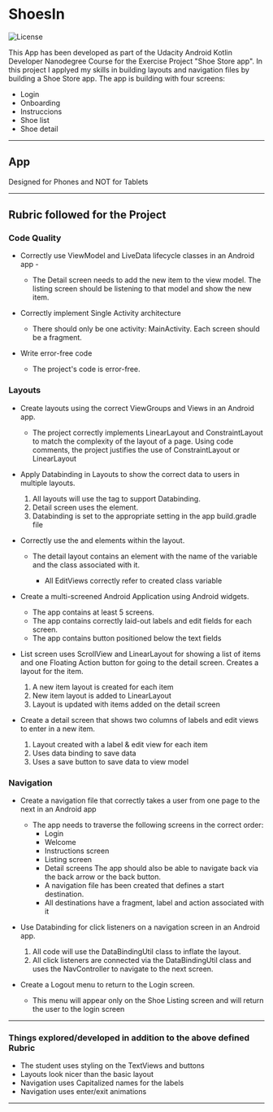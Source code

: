 
# ShoesIn
![License](https://img.shields.io/github/license/Lambda3/dotnet-commands.svg)

This App has been developed as part of the Udacity Android Kotlin Developer Nanodegree Course for the Exercise Project "Shoe Store app". In this project I applyed my skills in building layouts and navigation files by building a Shoe Store app. The app is building with four screens:

* Login
* Onboarding
* Instruccions
* Shoe list
* Shoe detail

---

## App 
Designed for Phones and NOT for Tablets

---

## Rubric followed for the Project

### Code Quality

* Correctly use ViewModel and LiveData lifecycle classes in an Android app -
	* The Detail screen needs to add the new item to the view model. The listing screen should be listening to that model and show the new item.

* Correctly implement Single Activity architecture
	* There should only be one activity: MainActivity. Each screen should be a fragment.

* Write error-free code
	* The project's code is error-free.

### Layouts
      
* Create layouts using the correct ViewGroups and Views in an Android app.
	* The project correctly implements LinearLayout and ConstraintLayout to match the complexity of the layout of a page. Using code comments, the project justifies the use of ConstraintLayout or LinearLayout

* Apply Databinding in Layouts to show the correct data to users in multiple layouts.
	1. All layouts will use the <layout> tag to support Databinding.
	2. Detail screen uses the <data> element.
	3. Databinding is set to the appropriate setting in the app build.gradle file 

* Correctly use the <data> and <variable> elements within the layout.
	* The detail layout contains an <data> element with the name of the variable and the class associated with it.
		* All EditViews correctly refer to created class variable

* Create a multi-screened Android Application using Android widgets.
	* The app contains at least 5 screens.
	* The app contains correctly laid-out labels and edit fields for each screen.
	* The app contains button positioned below the text fields

* List screen uses ScrollView and LinearLayout for showing a list of items and one Floating Action button for going to the detail screen.
Creates a layout for the item.
	1. A new item layout is created for each item
	2. New item layout is added to LinearLayout
	3. Layout is updated with items added on the detail screen
      
* Create a detail screen that shows two columns of labels and edit views to enter in a new item.
	1. Layout created with a label & edit view for each item
	2. Uses data binding to save data
	3. Uses a save button to save data to view model

### Navigation

* Create a navigation file that correctly takes a user from one page to the next in an Android app
	* The app needs to traverse the following screens in the correct order:
      	* Login
      	* Welcome
      	* Instructions screen
      	* Listing screen
      	* Detail screens
            The app should also be able to navigate back via the back arrow or the back button.
      	* A navigation file has been created that defines a start destination.
      	* All destinations have a fragment, label and action associated with it

* Use Databinding for click listeners on a navigation screen in an Android app.
	1. All code will use the DataBindingUtil class to inflate the layout.
	2. All click listeners are connected via the DataBindingUtil class and uses the NavController to navigate to the next screen.   

* Create a Logout menu to return to the Login screen.
	* This menu will appear only on the Shoe Listing screen and will return the user to the login screen
      
---

### Things explored/developed in addition to the above defined Rubric

* The student uses styling on the TextViews and buttons
* Layouts look nicer than the basic layout
* Navigation uses Capitalized names for the labels
* Navigation uses enter/exit animations

---
